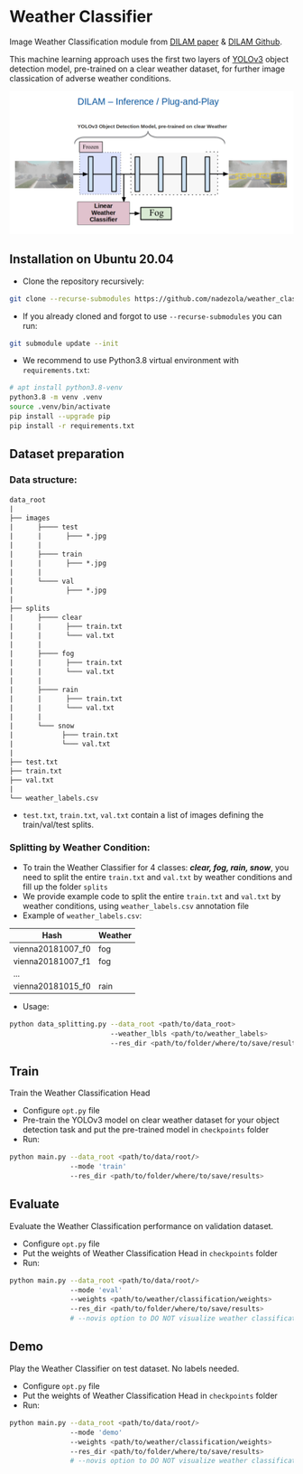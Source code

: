 # Weather Classifier
Image Weather Classification module from [DILAM paper](https://arxiv.org/abs/2305.18953) & [DILAM Github](https://github.com/jmiemirza/DILAM). 

This machine learning approach uses the first two layers of [YOLOv3](https://github.com/ultralytics/yolov3) object detection model, pre-trained on a clear weather 
dataset, for further image classication of adverse weather conditions.

![](docs/DILAM.png "DILAM")

## Installation on Ubuntu 20.04
* Clone the repository recursively:
```bash
git clone --recurse-submodules https://github.com/nadezola/weather_classifier.git
```
* If you already cloned and forgot to use `--recurse-submodules` you can run: 
```bash
git submodule update --init
```

* We recommend to use Python3.8 virtual environment with `requirements.txt`:

```bash
# apt install python3.8-venv
python3.8 -m venv .venv
source .venv/bin/activate
pip install --upgrade pip
pip install -r requirements.txt
```


## Dataset preparation
### Data structure:
```
data_root
|
├── images
|      ├──── test
|      |      ├─── *.jpg
|      |
|      ├──── train
|      |      ├─── *.jpg
|      |
|      └──── val
|             ├─── *.jpg
|
├── splits
|      ├──── clear
|      |      ├─── train.txt
|      |      └─── val.txt
|      |
|      ├──── fog
|      |      ├─── train.txt
|      |      └─── val.txt
|      |
|      ├──── rain
|      |      ├─── train.txt
|      |      └─── val.txt
|      |
|      └─── snow
|            ├─── train.txt
|            └─── val.txt
|
├── test.txt
├── train.txt
├── val.txt
|
└── weather_labels.csv 
```
* `test.txt`, `train.txt`, `val.txt` contain a list of images defining the train/val/test splits.

### Splitting by Weather Condition:
* To train the Weather Classifier for 4 classes: _**clear, fog, rain, snow**_, you need to split 
the entire `train.txt` and `val.txt` by weather conditions and fill up the folder `splits`
* We provide example code to split the entire `train.txt` and `val.txt` by weather conditions, using
`weather_labels.csv` annotation file  
* Example of `weather_labels.csv`:

| Hash              | Weather |
|-------------------|---------|
| vienna20181007_f0 | fog     |
| vienna20181007_f1 | fog     |
| ...               |         |
| vienna20181015_f0 | rain    |

* Usage:
```bash
python data_splitting.py --data_root <path/to/data_root> 
                         --weather_lbls <path/to/weather_labels>
                         --res_dir <path/to/folder/where/to/save/results>
```

## Train
Train the Weather Classification Head
* Configure `opt.py` file
* Pre-train the YOLOv3 model on clear weather dataset for your object detection task 
and put the pre-trained model in `checkpoints` folder
* Run:
```bash
python main.py --data_root <path/to/data/root/> 
               --mode 'train'
               --res_dir <path/to/folder/where/to/save/results>
```

## Evaluate
Evaluate the Weather Classification performance on validation dataset.
* Configure `opt.py` file
* Put the weights of Weather Classification Head in `checkpoints` folder
* Run:
```bash
python main.py --data_root <path/to/data/root/> 
               --mode 'eval'
               --weights <path/to/weather/classification/weights>
               --res_dir <path/to/folder/where/to/save/results>
               # --novis option to DO NOT visualize weather classification results
```

## Demo
Play the Weather Classifier on test dataset. No labels needed.
* Configure `opt.py` file
* Put the weights of Weather Classification Head in `checkpoints` folder
* Run:
```bash
python main.py --data_root <path/to/data/root/> 
               --mode 'demo'
               --weights <path/to/weather/classification/weights>
               --res_dir <path/to/folder/where/to/save/results>
               # --novis option to DO NOT visualize weather classification results
```